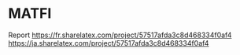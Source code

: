 # MATFI

Report
https://fr.sharelatex.com/project/57517afda3c8d468334f0af4
https://ja.sharelatex.com/project/57517afda3c8d468334f0af4
